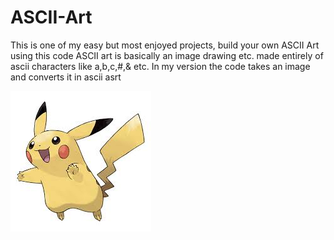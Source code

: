 # ASCII-Art
This is one of my easy but most enjoyed projects, build your own ASCII Art using this code
ASCII art is basically an image drawing etc. made entirely of ascii characters like a,b,c,#,& etc.
In my version the code takes an image and converts it in ascii asrt

![original.jpg](sample_images/original.jpg)
